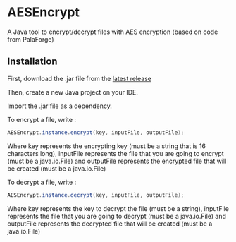 
# AESEncrypt

A Java tool to encrypt/decrypt files with AES encryption (based on code from PalaForge)


## Installation

First, download the .jar file from the [latest release](https://github.com/rastiqdev/AESEncrypt/releases/latest)

Then, create a new Java project on your IDE.

Import the .jar file as a dependency.

To encrypt a file, write : 

```java
AESEncrypt.instance.encrypt(key, inputFile, outputFile);
```

Where key represents the encrypting key (must be a string that is 16 characters long), inputFile represents the file that you are going to encrypt (must be a java.io.File) and outputFile represents the encrypted file that will be created (must be a java.io.File)

To decrypt a file, write : 

```java
AESEncrypt.instance.decrypt(key, inputFile, outputFile);
```

Where key represents the key to decrypt the file (must be a string), inputFile represents the file that you are going to decrypt (must be a java.io.File) and outputFile represents the decrypted file that will be created (must be a java.io.File)

